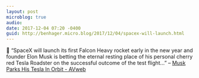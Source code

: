 ```yaml
---
layout: post
microblog: true
audio: 
date: 2017-12-04 07:20 -0400
guid: http://benhager.micro.blog/2017/12/04/spacex-will-launch.html
---
```

🚀 “SpaceX will launch its first Falcon Heavy rocket early in the new year and founder Elon Musk is betting the eternal resting place of his personal cherry red Tesla Roadster on the successful outcome of the test flight…” – [Musk Parks His Tesla In Orbit - AVweb](https://www.avweb.com/avwebflash/news/Musk-Parks-His-Tesla-In-Orbit-230003-1.html)
